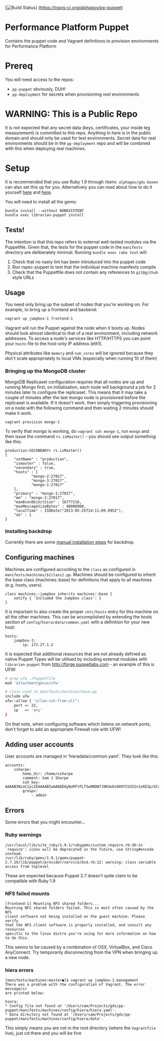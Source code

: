 [![Build Status](https://travis-ci.org/alphagov/pp-puppet.png)]
(https://travis-ci.org/alphagov/pp-puppet)

Performance Platform Puppet
===========================

Contains the puppet code and Vagrant definitions to provision environments for Performance Platform

# Prereq

You will need access to the repos:

- `pp-puppet` obviously, DUH!
- `pp-deployment` for secrets when provisioning _real_ environments

# WARNING: This is a Public Repo

It is not expected that any secret data (keys, certificates, your inside leg measurement) is
committed to this repo. Anything in here is in the public domain and should only be used for
test environments. Secret data for real environments should be in the `pp-deployment` repo
and will be combined with this when deploying real machines.

# Setup

It is recommended that you use Ruby 1.9 through rbenv. `alphagov/gds-boxen`
can also set this up for you. Alternatively you can read about how to do it
yourself [here](https://github.com/sstephenson/rbenv/#homebrew-on-mac-os-x)
and [here](http://dan.carley.co/blog/2012/02/07/rbenv-and-bundler/).

You will need to install all the gems:

    bundle install --without NONEXISTENT
    bundle exec librarian-puppet install

## Tests!

The intention is that this repo refers to external well-tested modules via the Puppetfile.
Given that, the tests for the puppet code in the `manifests` directory are deliberately minimal.
Running `bundle exec rake test` will:

1. Check that no nasty lint has been introduced into the puppet code
2. Run rspec-puppet to test that the individual machine manifests compile
3. Check that the Puppetfile does not contain any references to `git@github` style URLs

## Usage

You need only bring up the subset of nodes that you're working on. For
example, to bring up a frontend and backend:
```sh
vagrant up jumpbox-1 frontend-1
```

Vagrant will run the Puppet against the node when it boots up.
Nodes should look almost identical to that of a real environment, including
network addresses. To access a node's services like HTTP/HTTPS you can point
your `hosts` file to the host-only IP address (eth1).

Physical attributes like `memory` and `num_cores` will be ignored because
they don't scale appropriately to local VMs (especially when running 10 of them)

### Bringing up the MongoDB cluster

MongoDB Replicaset configuration requires that all nodes are up and running Mongo first, on
initialisation, each node will background a job for 2 minutes later to configure the replicaset. This
means that it may take a couple of minutes after the last mongo node is provisioned before the replicaset
is available. If it doesn't work, then simply triggering provisioning on a node with the following command
and then waiting 2 minutes should make it work.

```
vagrant provision mongo-1
```

To verify that mongo is working, do `vagrant ssh mongo-1`, run `mongo` and then issue the
command `rs.isMaster()` - you should see output something like this:

```
production:SECONDARY> rs.isMaster()
{
    "setName" : "production",
    "ismaster" : false,
    "secondary" : true,
    "hosts" : [
            "mongo-2:27017",
            "mongo-3:27017",
            "mongo-1:27017"
    ],
    "primary" : "mongo-1:27017",
    "me" : "mongo-2:27017",
    "maxBsonObjectSize" : 16777216,
    "maxMessageSizeBytes" : 48000000,
    "localTime" : ISODate("2013-05-25T14:11:09.095Z"),
    "ok" : 1
}
```

### Installing backdrop

Currently there are some [manual installation steps](https://github.com/alphagov/puppet-backdrop) for backdrop.

## Configuring machines

Machines are configured according to the `class` as configured in `manifests/machines/${class}.pp`. Machines should
be configured to inherit the base class (machines::base) for definitions that apply to all machines (e.g. hosts, users).

```puppet
class machines::jumpbox inherits machines::base {
    notify { 'Included the Jumpbox class': }
}
```

It is important to also create the proper `/etc/hosts` entry for this machine on all the other machines. This can
be accomplished by extending the hosts section of `config/hiera/data/common.yaml` with a definition for your new host:

```
hosts:
    jumpbox-1:
        ip: 172.27.1.2
```

It is expected that additional resources that are not already defined as native Puppet Types will be utilised by
including external modules with `librarian-puppet` from http://forge.puppetlabs.com - an example of this is UFW:

```sh
# grep ufw ./Puppetfile
mod 'attachmentgenie/ufw'

# class used in manifests/machines/base.pp
include ufw
ufw::allow { "allow-ssh-from-all":
    port => 22,
    ip   => 'any'
}
```

On that note, when configuring software which listens on network ports, don't forget to add an appropriate Firewall
rule with UFW!

## Adding user accounts

User accounts are managed in 'hieradata/common.yaml'. They look like this:

```
accounts:
    ssharpe:
        home_dir: /home/ssharpe
        comment: Sam J Sharpe
        ssh_key: AAAAB3NzaC1yc2EAAAABIwAAAQEAyNoMftFLf3w0NOW7J0KUwOx9897CU352n3zKD3p/GCcdH4eMv1QI0BhjItZplWG8TzFSBfWOOSruRh1Gksa1l1jiQcisEio6Wr7kZ7bpvMMA45ZoaDc26HTB+r0BZkNn7Lwwxxvy+1pbqStnnKzb9OTYIyVkb495LS0x1EL/P9S/NWtpm8ZULa1JDplYMA5SqMZnhmlGAXdh8UnjdcdOgOm2ngA+geJBSzVbABECiIAklHU1PRzOtrq8SuO8JmXW6NkuL0aabdTgE6noIm+Nn7T5ufZpOpIGYimVI8+mu+efcBzAp5Q0vTRgSBLfggdczZbFfPXpIt1Ib+LEf+Cuqw==
        groups:
            - admin
```

## Errors

Some errors that you might encounter...

### Ruby warnings
```
/usr/local/lib/site_ruby/1.9.1/rubygems/custom_require.rb:36:in `require': iconv will be deprecated in the future, use String#encode instead.
/usr/lib/ruby/gems/1.9.1/gems/puppet-2.7.19/lib/puppet/provider/service/bsd.rb:12: warning: class variable access from toplevel
```
These are expected because Puppet 2.7 doesn't quite claim to be compatible
with Ruby 1.9

### NFS failed mounts
```
[frontend-1] Mounting NFS shared folders...
Mounting NFS shared folders failed. This is most often caused by the NFS
client software not being installed on the guest machine. Please verify
that the NFS client software is properly installed, and consult any resources
specific to the linux distro you're using for more information on how to do this.
```
This seems to be caused by a combination of OSX, VirtualBox, and Cisco
AnyConnect. Try temporarily disconnecting from the VPN when bringing up a
new node.

### hiera errors
```
[manifests/machines:master●]$ vagrant up jumpbox-1.management
There was a problem with the configuration of Vagrant. The error message(s)
are printed below:

hiera:
* Config file not found at '/Users/sam/Projects/gds/pp-puppet/manifests/machines/config/hiera/hiera.yaml'.
* Data directory not found at '/Users/sam/Projects/gds/pp-puppet/manifests/machines/config/hiera/data'.
```
This simply means you are not in the root directory (where the `Vagrantfile` live), just cd there and you will be fine
